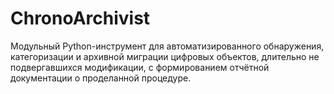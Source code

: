 # ChronoArchivist
Модульный Python-инструмент для автоматизированного обнаружения, категоризации и архивной миграции цифровых объектов, длительно не подвергавшихся модификации, с формированием отчётной документации о проделанной процедуре.
